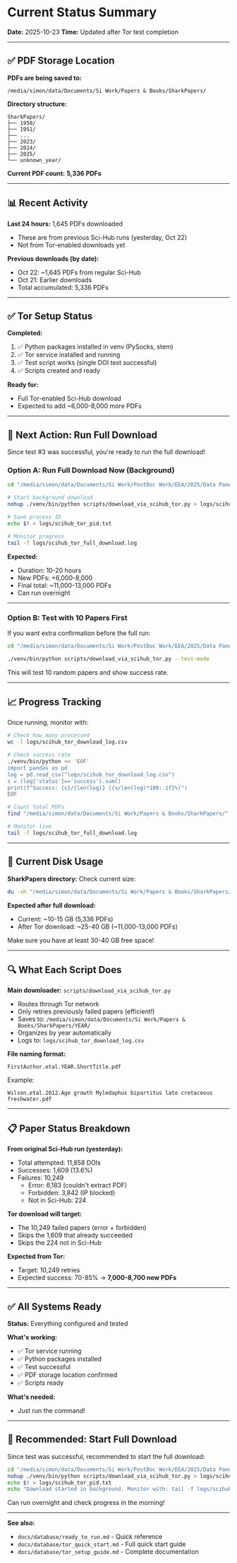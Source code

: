# Current Status Summary

**Date:** 2025-10-23
**Time:** Updated after Tor test completion

---

## ✅ PDF Storage Location

**PDFs are being saved to:**
```
/media/simon/data/Documents/Si Work/Papers & Books/SharkPapers/
```

**Directory structure:**
```
SharkPapers/
├── 1950/
├── 1951/
├── ...
├── 2023/
├── 2024/
├── 2025/
└── unknown_year/
```

**Current PDF count:** **5,336 PDFs**

---

## 📊 Recent Activity

**Last 24 hours:** 1,645 PDFs downloaded
- These are from previous Sci-Hub runs (yesterday, Oct 22)
- Not from Tor-enabled downloads yet

**Previous downloads (by date):**
- Oct 22: ~1,645 PDFs from regular Sci-Hub
- Oct 21: Earlier downloads
- Total accumulated: 5,336 PDFs

---

## ✅ Tor Setup Status

**Completed:**
1. ✅ Python packages installed in venv (PySocks, stem)
2. ✅ Tor service installed and running
3. ✅ Test script works (single DOI test successful)
4. ✅ Scripts created and ready

**Ready for:**
- Full Tor-enabled Sci-Hub download
- Expected to add ~6,000-8,000 more PDFs

---

## 🎯 Next Action: Run Full Download

Since test #3 was successful, you're ready to run the full download!

### Option A: Run Full Download Now (Background)

```bash
cd "/media/simon/data/Documents/Si Work/PostDoc Work/EEA/2025/Data Panel"

# Start background download
nohup ./venv/bin/python scripts/download_via_scihub_tor.py > logs/scihub_tor_full_download.log 2>&1 &

# Save process ID
echo $! > logs/scihub_tor_pid.txt

# Monitor progress
tail -f logs/scihub_tor_full_download.log
```

**Expected:**
- Duration: 10-20 hours
- New PDFs: +6,000-8,000
- Final total: ~11,000-13,000 PDFs
- Can run overnight

---

### Option B: Test with 10 Papers First

If you want extra confirmation before the full run:

```bash
cd "/media/simon/data/Documents/Si Work/PostDoc Work/EEA/2025/Data Panel"

./venv/bin/python scripts/download_via_scihub_tor.py --test-mode
```

This will test 10 random papers and show success rate.

---

## 📈 Progress Tracking

Once running, monitor with:

```bash
# Check how many processed
wc -l logs/scihub_tor_download_log.csv

# Check success rate
./venv/bin/python << 'EOF'
import pandas as pd
log = pd.read_csv("logs/scihub_tor_download_log.csv")
s = (log['status']=='success').sum()
print(f"Success: {s}/{len(log)} ({s/len(log)*100:.1f}%)")
EOF

# Count total PDFs
find "/media/simon/data/Documents/Si Work/Papers & Books/SharkPapers/" -name "*.pdf" | wc -l

# Monitor live
tail -f logs/scihub_tor_full_download.log
```

---

## 💾 Current Disk Usage

**SharkPapers directory:** Check current size:
```bash
du -sh "/media/simon/data/Documents/Si Work/Papers & Books/SharkPapers/"
```

**Expected after full download:**
- Current: ~10-15 GB (5,336 PDFs)
- After Tor download: ~25-40 GB (~11,000-13,000 PDFs)

Make sure you have at least 30-40 GB free space!

---

## 🔍 What Each Script Does

**Main downloader:** `scripts/download_via_scihub_tor.py`
- Routes through Tor network
- Only retries previously failed papers (efficient!)
- Saves to: `/media/simon/data/Documents/Si Work/Papers & Books/SharkPapers/YEAR/`
- Organizes by year automatically
- Logs to: `logs/scihub_tor_download_log.csv`

**File naming format:**
```
FirstAuthor.etal.YEAR.ShortTitle.pdf
```

Example:
```
Wilson.etal.2012.Age growth Myledaphus bipartitus late cretaceous freshwater.pdf
```

---

## 📋 Paper Status Breakdown

**From original Sci-Hub run (yesterday):**
- Total attempted: 11,858 DOIs
- Successes: 1,609 (13.6%)
- Failures: 10,249
  - Error: 6,183 (couldn't extract PDF)
  - Forbidden: 3,842 (IP blocked)
  - Not in Sci-Hub: 224

**Tor download will target:**
- The 10,249 failed papers (error + forbidden)
- Skips the 1,609 that already succeeded
- Skips the 224 not in Sci-Hub

**Expected from Tor:**
- Target: 10,249 retries
- Expected success: 70-85% → **7,000-8,700 new PDFs**

---

## ✅ All Systems Ready

**Status:** Everything configured and tested

**What's working:**
- ✅ Tor service running
- ✅ Python packages installed
- ✅ Test successful
- ✅ PDF storage location confirmed
- ✅ Scripts ready

**What's needed:**
- Just run the command!

---

## 🚀 Recommended: Start Full Download

Since test was successful, recommended to start the full download:

```bash
cd "/media/simon/data/Documents/Si Work/PostDoc Work/EEA/2025/Data Panel"
nohup ./venv/bin/python scripts/download_via_scihub_tor.py > logs/scihub_tor_full_download.log 2>&1 &
echo $! > logs/scihub_tor_pid.txt
echo "Download started in background. Monitor with: tail -f logs/scihub_tor_full_download.log"
```

Can run overnight and check progress in the morning!

---

**See also:**
- `docs/database/ready_to_run.md` - Quick reference
- `docs/database/tor_quick_start.md` - Full quick start guide
- `docs/database/tor_setup_guide.md` - Complete documentation

